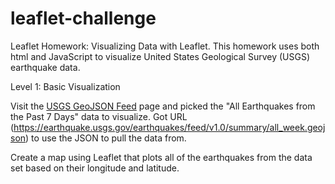 # leaflet-challenge
Leaflet Homework: Visualizing Data with Leaflet. This homework uses both html and JavaScript to visualize  United States Geological Survey (USGS) earthquake data. 

Level 1: Basic Visualization

Visit the [USGS GeoJSON Feed](http://earthquake.usgs.gov/earthquakes/feed/v1.0/geojson.php) page and picked the "All Earthquakes from the Past 7 Days" data to visualize. Got URL (https://earthquake.usgs.gov/earthquakes/feed/v1.0/summary/all_week.geojson) to use the JSON to pull the data from. 

Create a map using Leaflet that plots all of the earthquakes from the data set based on their longitude and latitude.

